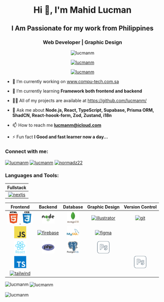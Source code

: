 <h1 align="center">Hi 👋, I'm Mahid Lucman</h1>
<h2 align="center">I Am Passionate for my work from Philippines</h2>
<h3 align="center">Web Developer | Graphic Design</h3>

<p align="center"> <img src="https://komarev.com/ghpvc/?username=lucmanm&label=Profile%20views&color=0e75b6&style=flat" alt="lucmanm" /> </p>
<p align="center"> <a href="https://twitter.com/lucmanm" target="blank"><img src="https://img.shields.io/twitter/follow/lucmanm?logo=twitter&style=for-the-badge" alt="lucmanm" /></a> </p>

<p align="center"> <a href="https://github.com/ryo-ma/github-profile-trophy"><img src="https://github-profile-trophy.vercel.app/?username=lucmanm" alt="lucmanm" /></a> </p>



- 🔭 I’m currently working on www.compu-tech.com.sa

- 🌱 I’m currently learning **Framework both frontend and backend**

- 👨‍💻 All of my projects are available at https://github.com/lucmanm/  

- 💬 Ask me about **Node.js, React, TypeScript,  Supabase, Prisma ORM, ShadCN, React-hoook-form, Zod, Zustand,  i18n**

- 📫 How to reach me **lucmanm@icloud.com**

- ⚡ Fun fact **I Good and fast learner now a day...**

<h3 align="left">Connect with me:</h3>
<p align="left">
<a href="https://twitter.com/lucmanm" target="blank"><img align="center" src="https://raw.githubusercontent.com/rahuldkjain/github-profile-readme-generator/master/src/images/icons/Social/twitter.svg" alt="lucmanm" height="30" width="40" /></a>
<a href="https://linkedin.com/in/lucmanm" target="blank"><img align="center" src="https://raw.githubusercontent.com/rahuldkjain/github-profile-readme-generator/master/src/images/icons/Social/linked-in-alt.svg" alt="lucmanm" height="30" width="40" /></a>
<a href="https://fb.com/normadz22" target="blank"><img align="center" src="https://raw.githubusercontent.com/rahuldkjain/github-profile-readme-generator/master/src/images/icons/Social/facebook.svg" alt="normadz22" height="30" width="40" /></a>
</p>

<h3 align="left">Languages and Tools:</h3>

| Fullstack  | 
| :--: |
| <a href="https://nextjs.org/" target="_blank" rel="noreferrer"> <img src="https://cdn.worldvectorlogo.com/logos/nextjs-2.svg" alt="nextjs" width="40" height="40"/> </a>  |

| Frontend  | Backend |    Database  |  Graphic Design  | Version Control  |
| :-------------: |:-------------:| :-----:| :-----:|:-----:|
| <a href="https://www.w3.org/html/" target="_blank" rel="noreferrer"> <img src="https://raw.githubusercontent.com/devicons/devicon/master/icons/html5/html5-original-wordmark.svg" alt="html5" width="40" height="40"/> </a> <a href="https://www.w3schools.com/css/" target="_blank" rel="noreferrer" > <img src="https://raw.githubusercontent.com/devicons/devicon/master/icons/css3/css3-original-wordmark.svg" alt="css3" width="40" height="40"/> </a> | <a href="https://nodejs.org" target="_blank" rel="noreferrer"> <img src="https://raw.githubusercontent.com/devicons/devicon/master/icons/nodejs/nodejs-original-wordmark.svg" alt="nodejs" width="40" height="40"/> </a>  | <a href="https://www.mongodb.com/" target="_blank" rel="noreferrer"> <img src="https://raw.githubusercontent.com/devicons/devicon/master/icons/mongodb/mongodb-original-wordmark.svg" alt="mongodb" width="40" height="40"/> </a>  | <a href="https://www.adobe.com/in/products/illustrator.html" target="_blank" rel="noreferrer"> <img src="https://www.vectorlogo.zone/logos/adobe_illustrator/adobe_illustrator-icon.svg" alt="illustrator" width="40" height="40"/> </a>  | <a href="https://git-scm.com/" target="_blank" rel="noreferrer"> <img src="https://www.vectorlogo.zone/logos/git-scm/git-scm-icon.svg" alt="git" width="40" height="40"/> </a> |
| <a href="https://developer.mozilla.org/en-US/docs/Web/JavaScript" target="_blank" rel="noreferrer"> <img src="https://raw.githubusercontent.com/devicons/devicon/master/icons/javascript/javascript-original.svg" alt="javascript" width="40" height="40"/> </a> | <a href="https://firebase.google.com/" target="_blank" rel="noreferrer"> <img src="https://www.vectorlogo.zone/logos/firebase/firebase-icon.svg" alt="firebase" width="40" height="40"/> </a> | <a href="https://www.mysql.com/" target="_blank" rel="noreferrer"> <img src="https://raw.githubusercontent.com/devicons/devicon/master/icons/mysql/mysql-original-wordmark.svg" alt="mysql" width="40" height="40"/> </a>  | <a href="https://www.figma.com/" target="_blank" rel="noreferrer" align="center"> <img src="https://www.vectorlogo.zone/logos/figma/figma-icon.svg" alt="figma" width="40" height="40"/> </a>  | | 
| <a href="https://reactjs.org/" target="_blank" rel="noreferrer"> <img src="https://raw.githubusercontent.com/devicons/devicon/master/icons/react/react-original-wordmark.svg" alt="react" width="40" height="40"/> </a>  | <a href="https://www.php.net" target="_blank" rel="noreferrer"> <img src="https://raw.githubusercontent.com/devicons/devicon/master/icons/php/php-original.svg" alt="php" width="40" height="40"/> </a>  | <a href="https://www.postgresql.org" target="_blank" rel="noreferrer"> <img src="https://raw.githubusercontent.com/devicons/devicon/master/icons/postgresql/postgresql-original-wordmark.svg" alt="postgresql" width="40" height="40"/> </a> | <a href="https://www.photoshop.com/en" target="_blank" rel="noreferrer"> <img src="https://raw.githubusercontent.com/devicons/devicon/master/icons/photoshop/photoshop-line.svg" alt="photoshop" width="40" height="40"/> </a>  | | 
| <a href="https://www.typescriptlang.org/" target="_blank" rel="noreferrer"> <img src="https://raw.githubusercontent.com/devicons/devicon/master/icons/typescript/typescript-original.svg" alt="typescript" width="40" height="40"/> </a>  |  |   |  | <a href="https://www.photoshop.com/en" target="_blank" rel="noreferrer"> <img src="https://raw.githubusercontent.com/devicons/devicon/master/icons/photoshop/photoshop-line.svg" alt="photoshop" width="40" height="40"/> </a>  |
| <a href="https://tailwindcss.com/" target="_blank" rel="noreferrer"> <img src="https://www.vectorlogo.zone/logos/tailwindcss/tailwindcss-icon.svg" alt="tailwind" width="40" height="40"/> </a>  | | | | |


<p><img align="left" src="https://github-readme-stats.vercel.app/api/top-langs?username=lucmanm&show_icons=true&locale=en&layout=compact" alt="lucmanm" /></p>

<p>&nbsp;<img align="center" src="https://github-readme-stats.vercel.app/api?username=lucmanm&show_icons=true&locale=en" alt="lucmanm" /></p>

<p><img align="center" src="https://github-readme-streak-stats.herokuapp.com/?user=lucmanm&" alt="lucmanm" /></p>
